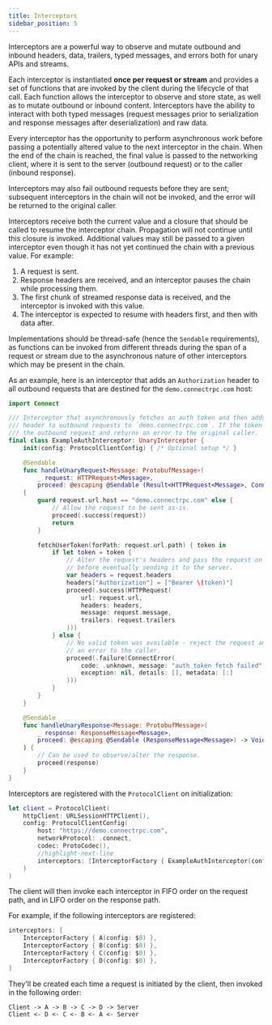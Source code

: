 ```yaml
---
title: Interceptors
sidebar_position: 5
---
```


Interceptors are a powerful way to observe and mutate outbound and inbound
headers, data, trailers, typed messages, and errors both for unary APIs and streams.

Each interceptor is instantiated **once per request or stream** and
provides a set of functions that are invoked by the client during the lifecycle
of that call. Each function allows the interceptor to observe and store
state, as well as to mutate outbound or inbound content. Interceptors have the ability to
interact with both typed messages (request messages prior to serialization and response
messages after deserialization) and raw data.

Every interceptor has the opportunity to perform asynchronous work before passing a potentially
altered value to the next interceptor in the chain. When the end of the chain is reached, the
final value is passed to the networking client, where it is sent to the server
(outbound request) or to the caller (inbound response).

Interceptors may also fail outbound requests before they are sent; subsequent
interceptors in the chain will not be invoked, and the error will be returned to the
original caller.

Interceptors receive both the current value and a closure that
should be called to resume the interceptor chain. Propagation will not continue until
this closure is invoked. Additional values may still be passed to a given interceptor even
though it has not yet continued the chain with a previous value. For example:

1. A request is sent.
2. Response headers are received, and an interceptor pauses the chain while processing them.
3. The first chunk of streamed response data is received, and the interceptor is invoked with
   this value.
4. The interceptor is expected to resume with headers first, and then with data after.

Implementations should be thread-safe (hence the `Sendable` requirements),
as functions can be invoked from different threads during the span of a request or
stream due to the asynchronous nature of other interceptors which may be present in the chain.

As an example, here is an interceptor that adds an `Authorization` header to
all outbound requests that are destined for the `demo.connectrpc.com` host:

```swift
import Connect

/// Interceptor that asynchronously fetches an auth token and then adds an `Authorization`
/// header to outbound requests to `demo.connectrpc.com`. If the token fetch fails, it rejects
/// the outbound request and returns an error to the original caller.
final class ExampleAuthInterceptor: UnaryInterceptor {
    init(config: ProtocolClientConfig) { /* Optional setup */ }

    @Sendable
    func handleUnaryRequest<Message: ProtobufMessage>(
        _ request: HTTPRequest<Message>,
        proceed: @escaping @Sendable (Result<HTTPRequest<Message>, ConnectError>) -> Void)
    {
        guard request.url.host == "demo.connectrpc.com" else {
            // Allow the request to be sent as-is.
            proceed(.success(request))
            return
        }

        fetchUserToken(forPath: request.url.path) { token in
            if let token = token {
                // Alter the request's headers and pass the request on to other interceptors
                // before eventually sending it to the server.
                var headers = request.headers
                headers["Authorization"] = ["Bearer \(token)"]
                proceed(.success(HTTPRequest(
                    url: request.url,
                    headers: headers,
                    message: request.message,
                    trailers: request.trailers
                )))
            } else {
                // No valid token was available - reject the request and return
                // an error to the caller.
                proceed(.failure(ConnectError(
                    code: .unknown, message: "auth token fetch failed",
                    exception: nil, details: [], metadata: [:]
                )))
            }
        }
    }

    @Sendable
    func handleUnaryResponse<Message: ProtobufMessage>(
        _ response: ResponseMessage<Message>,
        proceed: @escaping @Sendable (ResponseMessage<Message>) -> Void
    ) {
        // Can be used to observe/alter the response.
        proceed(response)
    }
}
```

Interceptors are registered with the `ProtocolClient` on initialization:

```swift
let client = ProtocolClient(
    httpClient: URLSessionHTTPClient(),
    config: ProtocolClientConfig(
        host: "https://demo.connectrpc.com",
        networkProtocol: .connect,
        codec: ProtoCodec(),
        //highlight-next-line
        interceptors: [InterceptorFactory { ExampleAuthInterceptor(config: $0) }]
    )
)
```

The client will then invoke each interceptor in FIFO order on the request
path, and in LIFO order on the response path.

For example, if the following interceptors are registered:

```swift
interceptors: [
    InterceptorFactory { A(config: $0) },
    InterceptorFactory { B(config: $0) },
    InterceptorFactory { C(config: $0) },
    InterceptorFactory { D(config: $0) },
]
```

They'll be created each time a request is initiated by the client, then
invoked in the following order:

```
Client -> A -> B -> C -> D -> Server
Client <- D <- C <- B <- A <- Server
```
